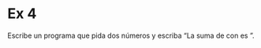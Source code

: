 # Ex 4

Escribe un programa que pida dos números y escriba “La suma de <numero-uno> con <numero-dos> es <resultado>”.
